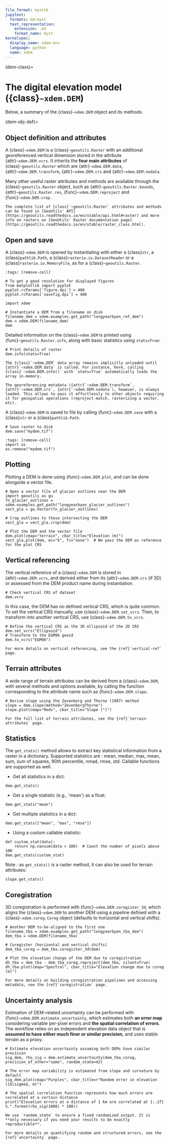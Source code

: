 ```yaml
---
file_format: mystnb
jupytext:
  formats: md:myst
  text_representation:
    extension: .md
    format_name: myst
kernelspec:
  display_name: xdem-env
  language: python
  name: xdem
---
```

(dem-class)=

# The digital elevation model ({class}`~xdem.DEM`)

Below, a summary of the {class}`~xdem.DEM` object and its methods.

(dem-obj-def)=

## Object definition and attributes

A {class}`~xdem.DEM` is a {class}`~geoutils.Raster` with an additional georeferenced vertical dimension stored in the attribute {attr}`~xdem.DEM.vcrs`.
It inherits the **four main attributes** of {class}`~geoutils.Raster` which are {attr}`~xdem.DEM.data`,
{attr}`~xdem.DEM.transform`, {attr}`~xdem.DEM.crs` and {attr}`~xdem.DEM.nodata`.

Many other useful raster attributes and methods are available through the {class}`~geoutils.Raster` object, such as
{attr}`~geoutils.Raster.bounds`, {attr}`~geoutils.Raster.res`, {func}`~xdem.DEM.reproject` and {func}`~xdem.DEM.crop` .

```{tip}
The complete list of {class}`~geoutils.Raster` attributes and methods can be found in [GeoUtils' API](https://geoutils.readthedocs.io/en/stable/api.html#raster) and more info on rasters on [GeoUtils' Raster documentation page](https://geoutils.readthedocs.io/en/stable/raster_class.html).
```

## Open and save

A {class}`~xdem.DEM` is opened by instantiating with either a {class}`str`, a {class}`pathlib.Path`, a {class}`rasterio.io.DatasetReader` or a
{class}`rasterio.io.MemoryFile`, as for a {class}`~geoutils.Raster`.

```{code-cell} ipython3
:tags: [remove-cell]

# To get a good resolution for displayed figures
from matplotlib import pyplot
pyplot.rcParams['figure.dpi'] = 400
pyplot.rcParams['savefig.dpi'] = 400
```

```{code-cell} ipython3
import xdem

# Instantiate a DEM from a filename on disk
filename_dem = xdem.examples.get_path("longyearbyen_ref_dem")
dem = xdem.DEM(filename_dem)
dem
```

Detailed information on the {class}`~xdem.DEM` is printed using {func}`~geoutils.Raster.info`, along with basic statistics using `stats=True`:

```{code-cell} ipython3
# Print details of raster
dem.info(stats=True)
```

```{important}
The {class}`~xdem.DEM` data array remains implicitly unloaded until {attr}`~xdem.DEM.data` is called. For instance, here, calling {class}`~xdem.DEM.info()` with `stats=True` automatically loads the array in-memory.

The georeferencing metadata ({attr}`~xdem.DEM.transform`, {attr}`~xdem.DEM.crs`, {attr}`~xdem.DEM.nodata`), however, is always loaded. This allows to pass it effortlessly to other objects requiring it for geospatial operations (reproject-match, rasterizing a vector, etc).
```

A {class}`~xdem.DEM` is saved to file by calling {func}`~xdem.DEM.save` with a {class}`str` or a {class}`pathlib.Path`.

```{code-cell} ipython3
# Save raster to disk
dem.save("mydem.tif")
```
```{code-cell} ipython3
:tags: [remove-cell]
import os
os.remove("mydem.tif")
```

## Plotting

Plotting a DEM is done using {func}`~xdem.DEM.plot`, and can be done alongside a vector file.

```{code-cell} ipython3
# Open a vector file of glacier outlines near the DEM
import geoutils as gu
fn_glacier_outlines = xdem.examples.get_path("longyearbyen_glacier_outlines")
vect_gla = gu.Vector(fn_glacier_outlines)

# Crop outlines to those intersecting the DEM
vect_gla = vect_gla.crop(dem)

# Plot the DEM and the vector file
dem.plot(cmap="terrain", cbar_title="Elevation (m)")
vect_gla.plot(dem, ec="k", fc="none")  # We pass the DEM as reference for the plot CRS
```

## Vertical referencing

The vertical reference of a {class}`~xdem.DEM` is stored in {attr}`~xdem.DEM.vcrs`, and derived either from its
{attr}`~xdem.DEM.crs` (if 3D) or assessed from the DEM product name during instantiation.

```{code-cell} ipython3
# Check vertical CRS of dataset
dem.vcrs
```

In this case, the DEM has no defined vertical CRS, which is quite common. To set the vertical CRS manually,
use {class}`~xdem.DEM.set_vcrs`. Then, to transform into another vertical CRS, use {class}`~xdem.DEM.to_vcrs`.

```{code-cell} ipython3
# Define the vertical CRS as the 3D ellipsoid of the 2D CRS
dem.set_vcrs("Ellipsoid")
# Transform to the EGM96 geoid
dem.to_vcrs("EGM96")
```

```{note}
For more details on vertical referencing, see the {ref}`vertical-ref` page.
```

## Terrain attributes

A wide range of terrain attributes can be derived from a {class}`~xdem.DEM`, with several methods and options available,
by calling the function corresponding to the attribute name such as {func}`~xdem.DEM.slope`.

```{code-cell} ipython3
# Derive slope using the Zevenberg and Thorne (1987) method
slope = dem.slope(method="ZevenbergThorne")
slope.plot(cmap="Reds", cbar_title="Slope (°)")
```

```{note}
For the full list of terrain attributes, see the {ref}`terrain-attributes` page.
```

## Statistics
The `get_stats()` method allows to extract key statistical information from a raster in a dictionary.
Supported statistics are : mean, median, max, mean, sum, sum of squares, 90th percentile, nmad, rmse, std.
Callable functions are supported as well.

- Get all statistics in a dict:
```{code-cell} ipython3
dem.get_stats()
```

- Get a single statistic (e.g., 'mean') as a float:
```{code-cell} ipython3
dem.get_stats("mean")
```

- Get multiple statistics in a dict:
```{code-cell} ipython3
dem.get_stats(["mean", "max", "rmse"])
```

- Using a custom callable statistic:
```{code-cell} ipython3
def custom_stat(data):
    return np.nansum(data > 100)  # Count the number of pixels above 100
dem.get_stats(custom_stat)
```

Note : as `get_stats()` is a raster method, it can also be used for terrain attributes:
```{code-cell} ipython3
slope.get_stats()
```

## Coregistration

3D coregistration is performed with {func}`~xdem.DEM.coregister_3d`, which aligns the
{class}`~xdem.DEM` to another DEM using a pipeline defined with a {class}`~xdem.coreg.Coreg`
object (defaults to horizontal and vertical shifts).

```{code-cell} ipython3
# Another DEM to-be-aligned to the first one
filename_tba = xdem.examples.get_path("longyearbyen_tba_dem")
dem_tba = xdem.DEM(filename_tba)

# Coregister (horizontal and vertical shifts)
dem_tba_coreg = dem_tba.coregister_3d(dem)

# Plot the elevation change of the DEM due to coregistration
dh_tba = dem_tba - dem_tba_coreg.reproject(dem_tba, silent=True)
dh_tba.plot(cmap="Spectral", cbar_title="Elevation change due to coreg (m)")
```

```{note}
For more details on building coregistration pipelines and accessing metadata, see the {ref}`coregistration` page.
```

## Uncertainty analysis

Estimation of DEM-related uncertainty can be performed with {func}`~xdem.DEM.estimate_uncertainty`, which estimates both
**an error map** considering variable per-pixel errors and **the spatial correlation of errors**. The workflow relies
on an independent elevation data object that is **assumed to have either much finer or similar precision**, and uses
stable terrain as a proxy.

```{code-cell} ipython3
# Estimate elevation uncertainty assuming both DEMs have similar precision
sig_dem, rho_sig = dem.estimate_uncertainty(dem_tba_coreg, precision_of_other="same", random_state=42)

# The error map variability is estimated from slope and curvature by default
sig_dem.plot(cmap="Purples", cbar_title=r"Random error in elevation (1$\sigma$, m)")

# The spatial correlation function represents how much errors are correlated at a certain distance
print("Elevation errors at a distance of 1 km are correlated at {:.2f} %.".format(rho_sig(1000) * 100))
```

```{note}
We use `random_state` to ensure a fixed randomized output. It is **only necessary if you need your results to be exactly reproductible**.

For more details on quantifying random and structured errors, see the {ref}`uncertainty` page.
```
